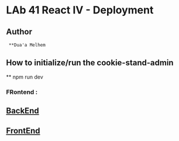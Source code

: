 # LAb 41 React IV - Deployment
## Author 
     **Dua'a Melhem
## How to initialize/run the cookie-stand-admin
** npm run dev

### FRontend :
[BackEnd](https://cookie-stand-api-be-wzw9-j3nqkhieh-doaamelhem96.vercel.app)
-----
[FrontEnd](https://cookie-stand-admin-frontend-3u2i85846-doaamelhem96.vercel.app/)
------




